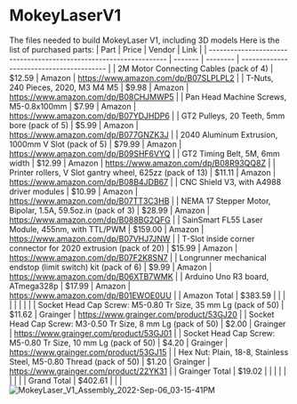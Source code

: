 # MokeyLaserV1
The files needed to build MokeyLaser V1, including 3D models
Here is the list of purchased parts:
| Part                                                               | Price   | Vendor   | Link                                                                                                                                                                                                                                                                        |
| ------------------------------------------------------------------ | ------- | -------- | ---------------------------------------- |
| 2M Motor Connecting Cables (pack of 4)                             | $12.59  | Amazon   | https://www.amazon.com/dp/B07SLPLPL2     |
| T-Nuts, 240 Pieces, 2020, M3 M4 M5                                 | $9.98   | Amazon   | https://www.amazon.com/dp/B08CHJMWP5     |
| Pan Head Machine Screws, M5-0.8x100mm                              | $7.99   | Amazon   | https://www.amazon.com/dp/B07YDJHDP6     |
| GT2 Pulleys, 20 Teeth, 5mm bore (pack of 5)                        | $5.99   | Amazon   | https://www.amazon.com/dp/B077GNZK3J     |
| 2040 Aluminum Extrusion, 1000mm V Slot (pack of 5)                 | $79.99  | Amazon   | https://www.amazon.com/dp/B09SHF6VYQ     |
| GT2 Timing Belt, 5M, 6mm width                                     | $12.99  | Amazon   | https://www.amazon.com/dp/B08R93QQ8Z     |
| Printer rollers, V Slot gantry wheel, 625zz (pack of 13)           | $11.11  | Amazon   | https://www.amazon.com/dp/B08B4JDB67     |
| CNC Shield V3, with A4988 driver modules                           | $10.99  | Amazon   | https://www.amazon.com/dp/B07TT3C3HB     |
| NEMA 17 Stepper Motor, Bipolar, 1.5A, 59.5oz.in (pack of 3)        | $28.99  | Amazon   | https://www.amazon.com/dp/B088BG2QFG     |
| SainSmart FL55 Laser Module, 455nm, with TTL/PWM                   | $159.00 | Amazon   | https://www.amazon.com/dp/B07VHJ7JNW     |
| T-Slot inside corner connector for 2020 extrusion (pack of 20)     | $15.99  | Amazon   | https://www.amazon.com/dp/B07F2K8SN7     |
| Longrunner mechanical endstop (limit switch) kit (pack of 6)       | $9.99   | Amazon   | https://www.amazon.com/dp/B06XTB7WMK     |
| Arduino Uno R3 board, ATmega328p                                   | $17.99  | Amazon   | https://www.amazon.com/dp/B01EWOE0UU     |
| Amazon Total                                                       | $383.59 |          |                                          |
|                                                                    |         |          |                                          |
| Socket Head Cap Screw: M5-0.80 Tr Size, 35 mm Lg (pack of 50)      | $11.62  | Grainger | https://www.grainger.com/product/53GJ20  |
| Socket Head Cap Screw: M3-0.50 Tr Size, 8 mm Lg (pack of 50)       | $2.00   | Grainger | https://www.grainger.com/product/53GJ01  |
| Socket Head Cap Screw: M5-0.80 Tr Size, 10 mm Lg (pack of 50)      | $4.20   | Grainger | https://www.grainger.com/product/53GJ15  |
| Hex Nut: Plain, 18-8, Stainless Steel, M5-0.80 Thread (pack of 50) | $1.20   | Grainger | https://www.grainger.com/product/22YK31  |
| Grainger Total                                                     | $19.02  |          |                                          |
|                                                                    |         |          |                                          |
| Grand Total                                                        | $402.61 |          |                                          |
![MokeyLaser_V1_Assembly_2022-Sep-06_03-15-41PM](https://user-images.githubusercontent.com/112953405/189668974-6a97e5fa-2198-4392-a62f-2167ebe6190b.jpg)
